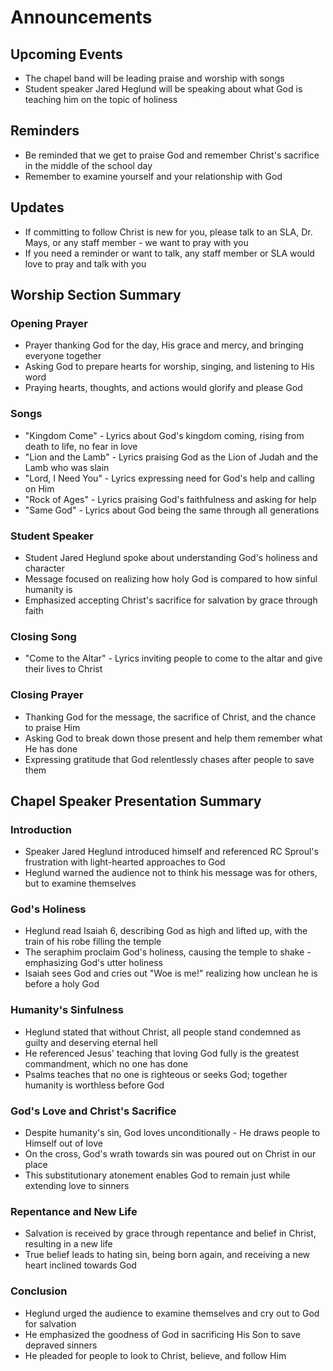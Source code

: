 

# Announcements

## Upcoming Events
- The chapel band will be leading praise and worship with songs 
- Student speaker Jared Heglund will be speaking about what God is teaching him on the topic of holiness

## Reminders
- Be reminded that we get to praise God and remember Christ's sacrifice in the middle of the school day
- Remember to examine yourself and your relationship with God

## Updates
- If committing to follow Christ is new for you, please talk to an SLA, Dr. Mays, or any staff member - we want to pray with you
- If you need a reminder or want to talk, any staff member or SLA would love to pray and talk with you


## Worship Section Summary

### Opening Prayer
- Prayer thanking God for the day, His grace and mercy, and bringing everyone together
- Asking God to prepare hearts for worship, singing, and listening to His word
- Praying hearts, thoughts, and actions would glorify and please God

### Songs 
- "Kingdom Come" - Lyrics about God's kingdom coming, rising from death to life, no fear in love
- "Lion and the Lamb" - Lyrics praising God as the Lion of Judah and the Lamb who was slain
- "Lord, I Need You" - Lyrics expressing need for God's help and calling on Him
- "Rock of Ages" - Lyrics praising God's faithfulness and asking for help
- "Same God" - Lyrics about God being the same through all generations 

### Student Speaker
- Student Jared Heglund spoke about understanding God's holiness and character
- Message focused on realizing how holy God is compared to how sinful humanity is
- Emphasized accepting Christ's sacrifice for salvation by grace through faith 

### Closing Song
- "Come to the Altar" - Lyrics inviting people to come to the altar and give their lives to Christ

### Closing Prayer
- Thanking God for the message, the sacrifice of Christ, and the chance to praise Him
- Asking God to break down those present and help them remember what He has done
- Expressing gratitude that God relentlessly chases after people to save them


## Chapel Speaker Presentation Summary

### Introduction
- Speaker Jared Heglund introduced himself and referenced RC Sproul's frustration with light-hearted approaches to God 
- Heglund warned the audience not to think his message was for others, but to examine themselves

### God's Holiness
- Heglund read Isaiah 6, describing God as high and lifted up, with the train of his robe filling the temple
- The seraphim proclaim God's holiness, causing the temple to shake - emphasizing God's utter holiness
- Isaiah sees God and cries out "Woe is me!" realizing how unclean he is before a holy God

### Humanity's Sinfulness
- Heglund stated that without Christ, all people stand condemned as guilty and deserving eternal hell
- He referenced Jesus' teaching that loving God fully is the greatest commandment, which no one has done
- Psalms teaches that no one is righteous or seeks God; together humanity is worthless before God

### God's Love and Christ's Sacrifice
- Despite humanity's sin, God loves unconditionally - He draws people to Himself out of love 
- On the cross, God's wrath towards sin was poured out on Christ in our place
- This substitutionary atonement enables God to remain just while extending love to sinners

### Repentance and New Life
- Salvation is received by grace through repentance and belief in Christ, resulting in a new life
- True belief leads to hating sin, being born again, and receiving a new heart inclined towards God

### Conclusion 
- Heglund urged the audience to examine themselves and cry out to God for salvation
- He emphasized the goodness of God in sacrificing His Son to save depraved sinners
- He pleaded for people to look to Christ, believe, and follow Him